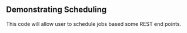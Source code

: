 ## Demonstrating Scheduling

This code will allow user to schedule jobs  based some REST end points. 